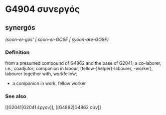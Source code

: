 # G4904 συνεργός

## synergós

_(soon-er-gos' | soon-er-GOSE | syoon-are-GOSE)_

### Definition

from a presumed compound of G4862 and the base of G2041; a co-laborer, i.e., coadjutor; companion in labour, (fellow-)helper(-labourer, -worker), labourer together with, workfellow; 

- a companion in work, fellow worker

### See also

[[G2041|G2041 ἔργον]], [[G4862|G4862 σύν]]
